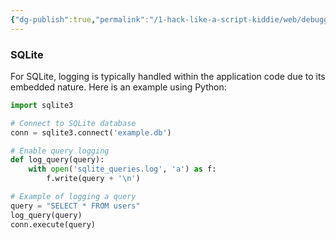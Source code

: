 ```yaml
---
{"dg-publish":true,"permalink":"/1-hack-like-a-script-kiddie/web/debugger-and-logger/logger-sq-lite/","noteIcon":"","created":"2025-04-15T14:11:19.601-04:00"}
---
```


















### SQLite

For SQLite, logging is typically handled within the application code due to its embedded nature. Here is an example using Python:

```python
import sqlite3

# Connect to SQLite database
conn = sqlite3.connect('example.db')

# Enable query logging
def log_query(query):
    with open('sqlite_queries.log', 'a') as f:
        f.write(query + '\n')

# Example of logging a query
query = "SELECT * FROM users"
log_query(query)
conn.execute(query)
```

